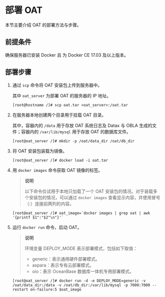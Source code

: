 # 部署 OAT

本节主要介绍 OAT 的部署方法与步骤。

## 前提条件

确保服务器已安装 Docker 且 为 Docker CE 17.03 及以上版本。

## 部署步骤

1. 通过 `scp` 命令将 OAT 安装包上传到服务器中。

   其中 `oat_server` 为部署 OAT 的服务器的 IP 地址。

   ```shell
   [root@hostname /]# scp oat.tar <oat_server>:/oat.tar
   ```

2. 在服务器本地创建两个目录用于挂载 OAT 目录。

   其中，容器内的 `/data` 用于存放 OAT 系统日志及 Datax 与 OBLA 生成的文件；容器内的 `/var/lib/mysql` 用于存放 OAT 的数据库文件。

   ```shell
   [root@oat_server /]# mkdir -p /oat/data_dir /oat/db_dir
   ```

3. 将 OAT 安装包装载为镜像。

   ```shell
   [root@oat_server /]# docker load -i oat.tar
   ```

4. 用 `docker images` 命令获取 OAT 镜像的标签。

   > **说明**
   >
   > 以下命令仅试用于本地只加载了一个 OAT 安装包的情况。对于装载多个安装包的情况，可以通过 `docker images` 查看显示内容，并使用冒号（:）连接前两列的内容。

   ```shell
   [root@oat_server /]# oat_image=`docker images | grep oat | awk '{printf $1":"$2"\n"}'`
   ```

5. 运行 `docker run` 命令，启动 OAT。

   > **说明**
   >
   > 环境变量 DEPLOY_MODE 表示部署模式，包括如下取值：
   >
   > <ul>
   > <li> generic：表示通用硬件部署模式。</li>
   > <li> aspara：表示专有云部署模式。</li>
   > <li> oio：表示 OceanBase 数据库一体机专用部署模式。</li>
   > </ul>

   ```shell
   [root@oat_server /]# docker run -d -e DEPLOY_MODE=generic -v /oat/data_dir:/data -v /oat/db_dir:/var/lib/mysql -p 7000:7000 --restart on-failure:5 $oat_image
   ```
